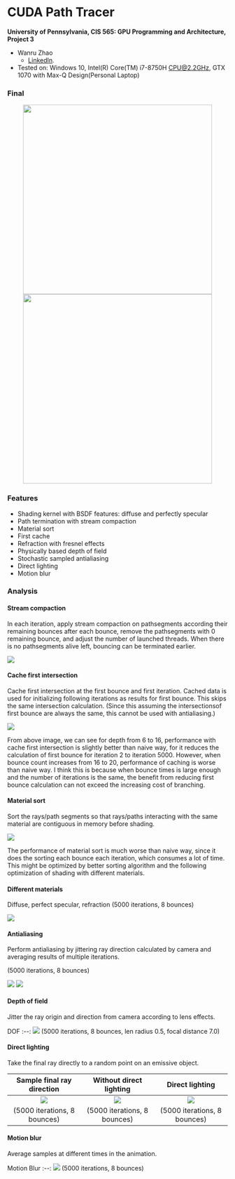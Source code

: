 CUDA Path Tracer
================

**University of Pennsylvania, CIS 565: GPU Programming and Architecture, Project 3**

* Wanru Zhao
  * [LinkedIn](www.linkedin.com/in/wanru-zhao).
* Tested on: Windows 10, Intel(R) Core(TM) i7-8750H CPU@2.2GHz, GTX 1070 with Max-Q Design(Personal Laptop)

### Final
<p align="middle">
  <img src="img/final/cornell.2018-10-02_07-15-51z.10000samp.png" width="432" />
  <img src="img/final/cornell.2018-10-02_07-43-16z.10000samp.png" width="432" /> 
</p>

### Features

- Shading kernel with BSDF features: diffuse and perfectly specular
- Path termination with stream compaction
- Material sort
- First cache
- Refraction with fresnel effects
- Physically based depth of field
- Stochastic sampled antialiasing
- Direct lighting
- Motion blur

### Analysis
#### Stream compaction

In each iteration, apply stream compaction on pathsegments according their remaining bounces after each bounce, remove the pathsegments with 0 remaining bounce, and adjust the number of launched threads. When there is no pathsegments alive left, bouncing can be terminated earlier.

![](img/final/raybounce.png)


#### Cache first intersection

Cache first intersection at the first bounce and first iteration. Cached data is used for initializing following iterations as results for first bounce. This skips the same intersection calculation. (Since this assuming the intersectionsof first bounce are always the same, this cannot be used with antialiasing.)

![](img/final/Running-Time-Comparison-WO-First-Cache.png)

From above image, we can see for depth from 6 to 16, performance with cache first intersection is slightly better than naive way, for it reduces the calculation of first bounce for iteration 2 to iteration 5000. However, when bounce count increases from 16 to 20, performance of caching is worse than naive way. I think this is because when bounce times is large enough and the number of iterations is the same, the benefit from reducing first bounce calculation can not exceed the increasing cost of branching.

#### Material sort

Sort the rays/path segments so that rays/paths interacting with the same material are contiguous in memory before shading. 

![](img/final/materialsort.png)

The performance of material sort is much worse than naive way, since it does the sorting each bounce each iteration, which consumes a lot of time. This might be optimized by better sorting algorithm and the following optimization of shading with different materials.

#### Different materials

Diffuse, perfect specular, refraction (5000 iterations, 8 bounces)

![](img/final/cornell.2018-10-02_03-44-40z.5000samp.png)

#### Antialiasing

Perform antialiasing by jittering ray direction calculated by camera and averaging results of multiple iterations.

(5000 iterations, 8 bounces)

![](img/final/origin.PNG)
![](img/final/anti.PNG)

#### Depth of field

Jitter the ray origin and direction from camera according to lens effects.

DOF
:--:
![](img/final/cornell.2018-09-29_21-38-52z.5000samp.png)
(5000 iterations, 8 bounces, len radius 0.5, focal distance 7.0)


#### Direct lighting

Take the final ray directly to a random point on an emissive object.

Sample final ray direction | Without direct lighting | Direct lighting 
:--:|:--:|:--:
![](img/final/cornell.2018-10-02_01-06-49z.10samp.png) | ![](img/final/cornell.2018-10-02_02-18-51z.5000samp-streamcompact.png) | ![](img/final/cornell.2018-10-02_03-13-11z.5000samp.png)
(5000 iterations, 8 bounces) |(5000 iterations, 8 bounces)| (5000 iterations, 8 bounces)

#### Motion blur

Average samples at different times in the animation.

Motion Blur
:--:
![](img/final/cornell.2018-10-02_03-23-43z.5000samp.png)
(5000 iterations, 8 bounces)

